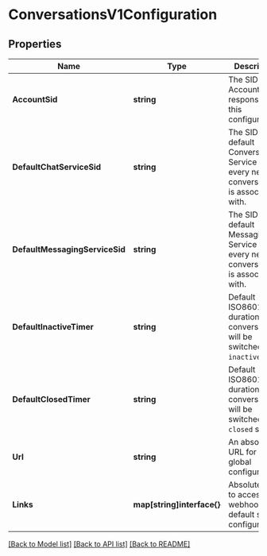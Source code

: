 # ConversationsV1Configuration

## Properties

Name | Type | Description | Notes
------------ | ------------- | ------------- | -------------
**AccountSid** | **string** | The SID of the Account responsible for this configuration. |[optional] 
**DefaultChatServiceSid** | **string** | The SID of the default Conversation Service that every new conversation is associated with. |[optional] 
**DefaultMessagingServiceSid** | **string** | The SID of the default Messaging Service that every new conversation is associated with. |[optional] 
**DefaultInactiveTimer** | **string** | Default ISO8601 duration when conversation will be switched to `inactive` state. |[optional] 
**DefaultClosedTimer** | **string** | Default ISO8601 duration when conversation will be switched to `closed` state. |[optional] 
**Url** | **string** | An absolute URL for this global configuration. |[optional] 
**Links** | **map[string]interface{}** | Absolute URLs to access the webhook and default service configurations. |[optional] 

[[Back to Model list]](../README.md#documentation-for-models) [[Back to API list]](../README.md#documentation-for-api-endpoints) [[Back to README]](../README.md)



